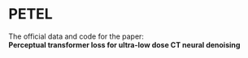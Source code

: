 # PETEL

The official data and code for the paper: <br>
**Perceptual transformer loss for ultra-low dose CT
neural denoising**
